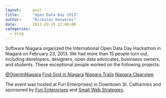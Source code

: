 ```yaml
---
layout:     post
title:      "Open Data Day 2013"
author:     "Nickolas Kenyeres"
date:       2013-03-29 22:00:00
categories:
  - blog
---
```


Software Niagara organized the International Open Data Day Hackathon in Niagara on February 23, 2013. We had more than
15 people turn out, including developers, designers, open data advocates, businsess owners, and students. These
exceptional people worked on the following projects:

[@OpenInNiagara](https://twitter.com/OpenInNiagara)
[Find God in Niagara](http://dennisideler.com/find-god-in-niagara/)
[Niagara Trails](https://github.com/controlz/Niagara-Trails)
[Niagara Clearview](https://github.com/softwareniagara/niagara_clearview)

The event was hosted at Furi Enterprises] in Downtown St. Catharines and sponsored by
[Furi Enterprises](http://furi.ca/) and [Small Web Strategies](http://www.smallwebstrategies.com/).